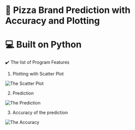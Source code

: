# 📛 Pizza Brand Prediction with Accuracy and Plotting
# 💻 Built on Python 

✔️ The list of Program Features
1. Plotting with Scatter Plot

![The Scatter Plot](/assets/plot.png)

2. Prediction

![The Prediction](/assets/pred.png)

3. Accuracy of the prediction

![The Accuracy](/assets/accuracy.png)

